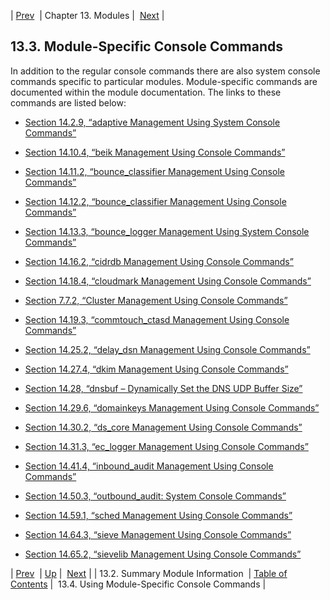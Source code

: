 | [Prev](modules.summary)  | Chapter 13. Modules |  [Next](module_specific_console_commands.using.php) |

## 13.3. Module-Specific Console Commands

In addition to the regular console commands there are also system console commands specific to particular modules. Module-specific commands are documented within the module documentation. The links to these commands are listed below:

*   [Section 14.2.9, “adaptive Management Using System Console Commands”](modules.adaptive#modules.adaptive.console "14.2.9. adaptive Management Using System Console Commands")

*   [Section 14.10.4, “beik Management Using Console Commands”](modules.beik#modules.beik.console "14.10.4. beik Management Using Console Commands")

*   [Section 14.11.2, “bounce_classifier Management Using Console Commands”](modules.bounce_classifier#modules.bounce_classifier.console "14.11.2. bounce_classifier Management Using Console Commands")

*   [Section 14.12.2, “bounce_classifier Management Using Console Commands”](modules.bounce_classifier_override#modules.bounce_classifier_override.console "14.12.2. bounce_classifier Management Using Console Commands")

*   [Section 14.13.3, “bounce_logger Management Using System Console Commands”](modules.bounce_logger#modules.bounce_logger.console3 "14.13.3. bounce_logger Management Using System Console Commands")

*   [Section 14.16.2, “cidrdb Management Using Console Commands”](modules.cidrdb#modules.cidrdb.console "14.16.2. cidrdb Management Using Console Commands")

*   [Section 14.18.4, “cloudmark Management Using Console Commands”](modules.cloudmark#modules.cloudmark.console "14.18.4. cloudmark Management Using Console Commands")

*   [Section 7.7.2, “Cluster Management Using Console Commands”](cluster.config.replication#cluster.logging.console "7.7.2. Cluster Management Using Console Commands")

*   [Section 14.19.3, “commtouch_ctasd Management Using Console Commands”](modules.commtouch#modules.commtouch.console "14.19.3. commtouch_ctasd Management Using Console Commands")

*   [Section 14.25.2, “delay_dsn Management Using Console Commands”](modules.delay_dsn#modules.delay_dsn.console "14.25.2. delay_dsn Management Using Console Commands")

*   [Section 14.27.4, “dkim Management Using Console Commands”](modules.dkim#modules.dkim.console "14.27.4. dkim Management Using Console Commands")

*   [Section 14.28, “dnsbuf – Dynamically Set the DNS UDP Buffer Size”](modules.dnsbuf "14.28. dnsbuf – Dynamically Set the DNS UDP Buffer Size")

*   [Section 14.29.6, “domainkeys Management Using Console Commands”](modules.domainkeys#modules.domainkeys.console "14.29.6. domainkeys Management Using Console Commands")

*   [Section 14.30.2, “ds_core Management Using Console Commands”](modules.ds_core#modules.ds_core.console "14.30.2. ds_core Management Using Console Commands")

*   [Section 14.31.3, “ec_logger Management Using Console Commands”](modules.ec_logger#modules.ec_logger.console "14.31.3. ec_logger Management Using Console Commands")

*   [Section 14.41.4, “inbound_audit Management Using Console Commands”](modules.inbound_audit#modules.inbound_audit.console "14.41.4. inbound_audit Management Using Console Commands")

*   [Section 14.50.3, “outbound_audit: System Console Commands”](modules.outbound_audit#modules.outbound_audit.console "14.50.3. outbound_audit: System Console Commands")

*   [Section 14.59.1, “sched Management Using Console Commands”](modules.sched#modules.sched.console "14.59.1. sched Management Using Console Commands")

*   [Section 14.64.3, “sieve Management Using Console Commands”](modules.sieve#modules.sieve.console "14.64.3. sieve Management Using Console Commands")

*   [Section 14.65.2, “sievelib Management Using Console Commands”](modules.sievelib#modules.sievelib.console "14.65.2. sievelib Management Using Console Commands")

| [Prev](modules.summary)  | [Up](modules.overview.php) |  [Next](module_specific_console_commands.using.php) |
| 13.2. Summary Module Information  | [Table of Contents](index) |  13.4. Using Module-Specific Console Commands |
